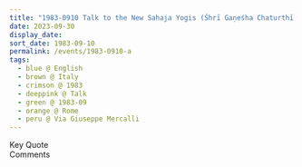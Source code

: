 ```yaml
---
title: "1983-0910 Talk to the New Sahaja Yogis (Śhrī Gaṇeśha Chaturthī Day), Apartment of Ruth Lederberger, Via Giuseppe Mercalli, 46, Rome, Italy"
date: 2023-09-30
display_date: 
sort_date: 1983-09-10
permalink: /events/1983-0910-a
tags:
  - blue @ English
  - brown @ Italy
  - crimson @ 1983
  - deeppink @ Talk
  - green @ 1983-09
  - orange @ Rome
  - peru @ Via Giuseppe Mercalli
---
```


<wave-list>
  <list-title color="green" width="75">Key Quote</list-title>
  <list-item color="BlanchedAlmond"  width="200"></list-item>
  <list-item color="Lavender"></list-item>
  <list-item color="BlanchedAlmond"></list-item>
</wave-list>

<br>

<wave-list>
  <list-title color="green" width="75">Comments</list-title>
  <list-item color="BlanchedAlmond"  width="200"></list-item>
  <list-item color="Lavender"></list-item>
  <list-item color="BlanchedAlmond"></list-item>
</wave-list>